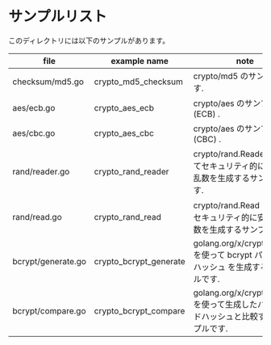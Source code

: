 # サンプルリスト

このディレクトリには以下のサンプルがあります。

| file               | example name           | note                                                                                  |
| ------------------ | ---------------------- | ------------------------------------------------------------------------------------- |
| checksum/md5.go    | crypto_md5_checksum    | crypto/md5 のサンプルです.                                                            |
| aes/ecb.go         | crypto_aes_ecb         | crypto/aes のサンプルです (ECB) .                                                     |
| aes/cbc.go         | crypto_aes_cbc         | crypto/aes のサンプルです (CBC) .                                                     |
| rand/reader.go     | crypto_rand_reader     | crypto/rand.Reader を用いてセキュリティ的に安全な乱数を生成するサンプルです.          |
| rand/read.go       | crypto_rand_read       | crypto/rand.Read を用いてセキュリティ的に安全な乱数を生成するサンプルです.            |
| bcrypt/generate.go | crypto_bcrypt_generate | golang.org/x/crypto/bcrypt を使って bcrypt パスワードハッシュ を生成するサンプルです. |
| bcrypt/compare.go  | crypto_bcrypt_compare  | golang.org/x/crypto/bcrypt を使って生成したパスワードハッシュと比較するサンプルです.  |
